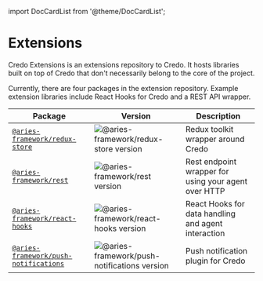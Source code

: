 import DocCardList from '@theme/DocCardList';

# Extensions

Credo Extensions is an extensions repository to Credo. It hosts libraries built on top of Credo that don't necessarily belong to the core of the project.

Currently, there are four packages in the extension repository. Example extension libraries include React Hooks for Credo and a REST API wrapper.

| Package                                                                                                    | Version                                                                                                          | Description                                          |
| ---------------------------------------------------------------------------------------------------------- | ---------------------------------------------------------------------------------------------------------------- | ---------------------------------------------------- |
| [`@aries-framework/redux-store`](https://www.npmjs.com/package/@aries-framework/redux-store)               | ![@aries-framework/redux-store version](https://img.shields.io/npm/v/@aries-framework/redux-store)               | Redux toolkit wrapper around Credo                   |
| [`@aries-framework/rest`](https://www.npmjs.com/package/@aries-framework/rest)                             | ![@aries-framework/rest version](https://img.shields.io/npm/v/@aries-framework/rest)                             | Rest endpoint wrapper for using your agent over HTTP |
| [`@aries-framework/react-hooks`](https://www.npmjs.com/package/@aries-framework/react-hooks)               | ![@aries-framework/react-hooks version](https://img.shields.io/npm/v/@aries-framework/react-hooks)               | React Hooks for data handling and agent interaction  |
| [`@aries-framework/push-notifications`](https://www.npmjs.com/package/@aries-framework/push-notifications) | ![@aries-framework/push-notifications version](https://img.shields.io/npm/v/@aries-framework/push-notifications) | Push notification plugin for Credo                   |

<DocCardList />
